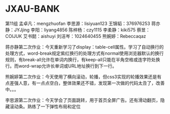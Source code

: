 # JXAU-BANK

第11组
孟卓凡：mengzhuofan
李思源：lisiyuan123
王锦韬：376976253
蒋亦静：JYJjing
李阳：liyang4856
陈梓杨：czy1115
李柔静：kiki575
蔡昱：COIJUK
艾书懿：aishuyi
刘洁岑：1024640455
熊婉婷：Rebeccaqaz

蒋亦静第二次作业：今天重新学习了display：table-cell属性。学习了自动换行的处理方式，word-break规定紫红换行的处理方式有normal使用浏览器默认的换行规则，有break-all允许在单词内换行，有keep-all只能在半角空格或连字符处换行。而word-wrap允许长单词或URL地址换行到下一行。

熊婉婷第二次作业：今天使用了横向滚动，轮播，但css3实现的轮播效果还是有点差强人意，有一点点空白，整体效果还不错，发现第一次做的代码太丑了，改善中。。。

李思源第二次作业：今天学会了页面跳转，用于首页全屏广告。还有滑动翻页，隐藏滚动条。熟练了一下弹性布局和定位
